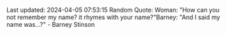 Last updated: 2024-04-05 07:53:15
Random Quote: Woman: "How can you not remember my name? it rhymes with your name?"Barney: "And I said my name was...?" - Barney Stinson
